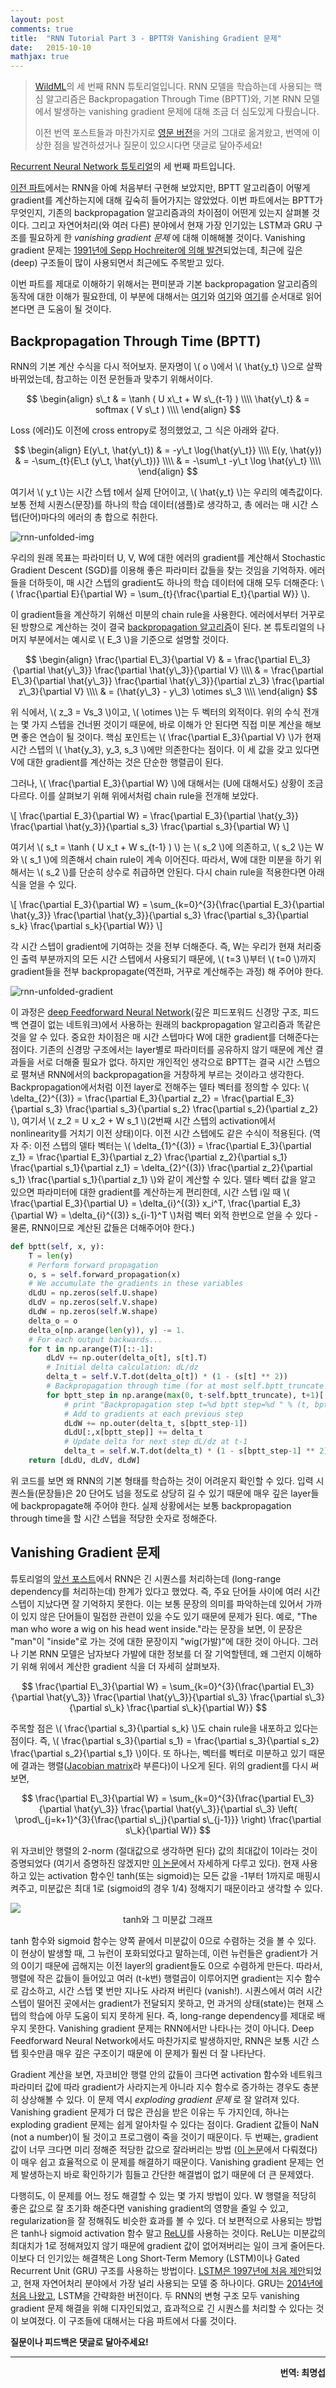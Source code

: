 ```yaml
---
layout: post
comments: true
title:  "RNN Tutorial Part 3 - BPTT와 Vanishing Gradient 문제"
date:   2015-10-10
mathjax: true
---
```


> [WildML](http://www.wildml.com/)의 세 번째 RNN 튜토리얼입니다. RNN 모델을 학습하는데 사용되는 핵심 알고리즘은 Backpropagation Through Time (BPTT)와, 기본 RNN 모델에서 발생하는 vanishing gradient 문제에 대해 조금 더 심도있게 다뤘습니다.
>
> 이전 번역 포스트들과 마찬가지로 [영문 버전](http://www.wildml.com/2015/10/recurrent-neural-networks-tutorial-part-3-backpropagation-through-time-and-vanishing-gradients/)을 거의 그대로 옮겨왔고, 번역에 이상한 점을 발견하셨거나 질문이 있으시다면 댓글로 달아주세요!

[Recurrent Neural Network 튜토리얼](http://aikorea.org/blog/rnn-tutorial-1/)의 세 번째 파트입니다.

[이전 파트](http://aikorea.org/blog/rnn-tutorial-2/)에서는 RNN을 아예 처음부터 구현해 보았지만, BPTT 알고리즘이 어떻게 gradient를 계산하는지에 대해 깊숙히 들어가지는 않았었다. 이번 파트에서는 BPTT가 무엇인지, 기존의 backpropagation 알고리즘과의 차이점이 어떤게 있는지 살펴볼 것이다. 그리고 자연어처리(와 여러 다른) 분야에서 현재 가장 인기있는 LSTM과 GRU 구조를 필요하게 한 *vanishing gradient 문제* 에 대해 이해해볼 것이다. Vanishing gradient 문제는 [1991년에 Sepp Hochreiter에 의해 발견](http://people.idsia.ch/~juergen/fundamentaldeeplearningproblem.html)되었는데, 최근에 깊은(deep) 구조들이 많이 사용되면서 최근에도 주목받고 있다.

이번 파트를 제대로 이해하기 위해서는 편미분과 기본 backpropagation 알고리즘의 동작에 대한 이해가 필요한데, 이 부분에 대해서는 [여기](http://cs231n.github.io/optimization-2/)와 [여기](http://colah.github.io/posts/2015-08-Backprop/)와 [여기](http://neuralnetworksanddeeplearning.com/chap2.html)를 순서대로 읽어본다면 큰 도움이 될 것이다.

## Backpropagation Through Time (BPTT)

RNN의 기본 계산 수식을 다시 적어보자. 문자명이 \\( o \\)에서 \\( \hat{y\_t} \\)으로 살짝 바뀌었는데, 참고하는 이전 문헌들과 맞추기 위해서이다.

$$
\begin{align}
s\_t & = \tanh ( U x\_t + W s\_{t-1} ) \\\\
\hat{y\_t} & = softmax ( V s\_t ) \\\\
\end{align}
$$

Loss (에러)도 이전에 cross entropy로 정의했었고, 그 식은 아래와 같다.

$$
\begin{align}
E(y\_t, \hat{y\_t}) & = -y\_t \log{\hat{y\_t}} \\\\
E(y, \hat{y}) & = -\sum_{t}{E\_t (y\_t, \hat{y\_t})} \\\\
& = -\sum\_t -y\_t \log \hat{y\_t} \\\\
\end{align}
$$

여기서 \\( y\_t \\)는 시간 스텝 t에서 실제 단어이고, \\( \hat{y\_t} \\)는 우리의 예측값이다. 보통 전체 시퀀스(문장)를 하나의 학습 데이터(샘플)로 생각하고, 총 에러는 매 시간 스텝(단어)마다의 에러의 총 합으로 취한다.

![rnn-unfolded-img](http://www.wildml.com/wp-content/uploads/2015/10/rnn-bptt1.png)

우리의 원래 목표는 파라미터 U, V, W에 대한 에러의 gradient를 계산해서 Stochastic Gradient Descent (SGD)를 이용해 좋은 파라미터 값들을 찾는 것임을 기억하자. 에러들을 더하듯이, 매 시간 스텝의 gradient도 하나의 학습 데이터에 대해 모두 더해준다: \\( \frac{\partial E}{\partial W} = \sum_{t}{\frac{\partial E\_t}{\partial W}} \\).

이 gradient들을 계산하기 위해선 미분의 chain rule을 사용한다. 에러에서부터 거꾸로 된 방향으로 계산하는 것이 결국 [backpropagation 알고리즘](http://colah.github.io/posts/2015-08-Backprop/)이 된다. 본 튜토리얼의 나머지 부분에서는 예시로 \\( E\_3 \\)을 기준으로 설명할 것이다.

$$
\begin{align}
\frac{\partial E\_3}{\partial V} & = \frac{\partial E\_3}{\partial \hat{y\_3}} \frac{\partial \hat{y\_3}}{\partial V} \\\\
& = \frac{\partial E\_3}{\partial \hat{y\_3}} \frac{\partial \hat{y\_3}}{\partial z\_3} \frac{\partial z\_3}{\partial V} \\\\
& = (\hat{y\_3} - y\_3) \otimes s\_3 \\\\
\end{align}
$$

위 식에서, \\( z\_3 = Vs\_3 \\)이고, \\( \otimes \\)는 두 벡터의 외적이다. 위의 수식 전개는 몇 가지 스텝을 건너뛴 것이기 때문에, 바로 이해가 안 된다면 직접 미분 계산을 해보면 좋은 연습이 될 것이다. 핵심 포인트는 \\( \frac{\partial E\_3}{\partial V} \\)가 현재 시간 스텝의 \\( \hat{y\_3}, y\_3, s\_3 \\)에만 의존한다는 점이다. 이 세 값을 갖고 있다면 V에 대한 gradient를 계산하는 것은 단순한 행렬곱이 된다.

그러나, \\( \frac{\partial E\_3}{\partial W} \\)에 대해서는 (U에 대해서도) 상황이 조금 다르다. 이를 살펴보기 위해 위에서처럼 chain rule을 전개해 보았다.

\\[ \frac{\partial E\_3}{\partial W} = \frac{\partial E\_3}{\partial \hat{y\_3}} \frac{\partial \hat{y\_3}}{\partial s\_3} \frac{\partial s\_3}{\partial W} \\]

여기서 \\( s\_t = \tanh ( U x\_t + W s\_{t-1} ) \\) 는 \\( s\_2 \\)에 의존하고, \\( s\_2 \\)는 W와 \\( s\_1 \\)에 의존해서 chain rule이 계속 이어진다. 따라서, W에 대한 미분을 하기 위해서는 \\( s\_2 \\)를 단순히 상수로 취급하면 안된다. 다시 chain rule을 적용한다면 아래 식을 얻을 수 있다.

\\[ \frac{\partial E\_3}{\partial W} = \sum_{k=0}^{3}{\frac{\partial E\_3}{\partial \hat{y\_3}} \frac{\partial \hat{y\_3}}{\partial s\_3} \frac{\partial s\_3}{\partial s\_k} \frac{\partial s\_k}{\partial W}} \\]

각 시간 스텝이 gradient에 기여하는 것을 전부 더해준다. 즉, W는 우리가 현재 처리중인 출력 부분까지의 모든 시간 스텝에서 사용되기 때문에, \\( t=3 \\)부터 \\( t=0 \\)까지 gradient들을 전부 backpropagate(역전파, 거꾸로 계산해주는 과정) 해 주어야 한다.

![rnn-unfolded-gradient](http://www.wildml.com/wp-content/uploads/2015/10/rnn-bptt-with-gradients.png)

이 과정은 [deep Feedforward Neural Network](http://www.wildml.com/2015/09/implementing-a-neural-network-from-scratch/)(깊은 피드포워드 신경망 구조, 피드백 연결이 없는 네트워크)에서 사용하는 원래의 backpropagation 알고리즘과 똑같은 것을 알 수 있다. 중요한 차이점은 매 시간 스텝마다 W에 대한 gradient를 더해준다는 점이다. 기존의 신경망 구조에서는 layer별로 파라미터를 공유하지 않기 때문에 계산 결과들을 서로 더해줄 필요가 없다. 하지만 개인적인 생각으로 BPTT는 결국 시간 스텝으로 펼쳐낸 RNN에서의 backpropagation을 거창하게 부르는 것이라고 생각한다. Backpropagation에서처럼 이전 layer로 전해주는 델타 벡터를 정의할 수 있다: \\( \delta\_{2}^{(3)} = \frac{\partial E\_3}{\partial z\_2} = \frac{\partial E\_3}{\partial s\_3} \frac{\partial s\_3}{\partial s\_2} \frac{\partial s\_2}{\partial z\_2} \\), 여기서 \\( z\_2 = U x\_2 + W s\_1 \\)(2번째 시간 스텝의 activation에서 nonlinearity를 거치기 이전 상태)이다. 이전 시간 스텝에도 같은 수식이 적용된다. (역자 주: 이전 스텝의 델타 벡터는 \\( \delta\_{1}^{(3)} = \frac{\partial E\_3}{\partial z\_1} = \frac{\partial E\_3}{\partial z\_2} \frac{\partial z\_2}{\partial s\_1} \frac{\partial s\_1}{\partial z\_1} = \delta\_{2}^{(3)} \frac{\partial z\_2}{\partial s\_1} \frac{\partial s\_1}{\partial z\_1} \\)와 같이 계산할 수 있다. 델타 벡터 값을 알고 있으면 파라미터에 대한 gradient를 계산하는게 편리한데, 시간 스텝 i일 때 \\( \frac{\partial E\_3}{\partial U} = \delta\_{i}^{(3)} x\_i^T, \frac{\partial E\_3}{\partial W} = \delta\_{i}^{(3)} s\_{i-1}^T \\)처럼 벡터 외적 한번으로 얻을 수 있다 - 물론, RNN이므로 계산된 값들은 더해주어야 한다.)

```python
def bptt(self, x, y):
    T = len(y)
    # Perform forward propagation
    o, s = self.forward_propagation(x)
    # We accumulate the gradients in these variables
    dLdU = np.zeros(self.U.shape)
    dLdV = np.zeros(self.V.shape)
    dLdW = np.zeros(self.W.shape)
    delta_o = o
    delta_o[np.arange(len(y)), y] -= 1.
    # For each output backwards...
    for t in np.arange(T)[::-1]:
        dLdV += np.outer(delta_o[t], s[t].T)
        # Initial delta calculation: dL/dz
        delta_t = self.V.T.dot(delta_o[t]) * (1 - (s[t] ** 2))
        # Backpropagation through time (for at most self.bptt_truncate steps)
        for bptt_step in np.arange(max(0, t-self.bptt_truncate), t+1)[::-1]:
            # print "Backpropagation step t=%d bptt step=%d " % (t, bptt_step)
            # Add to gradients at each previous step
            dLdW += np.outer(delta_t, s[bptt_step-1])
            dLdU[:,x[bptt_step]] += delta_t
            # Update delta for next step dL/dz at t-1
            delta_t = self.W.T.dot(delta_t) * (1 - s[bptt_step-1] ** 2)
    return [dLdU, dLdV, dLdW]
```

위 코드를 보면 왜 RNN의 기본 형태를 학습하는 것이 어려운지 확인할 수 있다. 입력 시퀀스들(문장들)은 20 단어도 넘을 정도로 상당히 길 수 있기 때문에 매우 깊은 layer들에 backpropagate해 주어야 한다. 실제 상황에서는 보통 backpropagation through time을 할 시간 스텝을 적당한 숫자로 정해준다.


## Vanishing Gradient 문제

튜토리얼의 [앞선 포스트](http://aikorea.org/blog/rnn-tutorial-1/)에서 RNN은 긴 시퀀스를 처리하는데 (long-range dependency를 처리하는데) 한계가 있다고 했었다. 즉, 주요 단어들 사이에 여러 시간 스텝이 지났다면 잘 기억하지 못한다. 이는 보통 문장의 의미를 파악하는데 있어서 가까이 있지 않은 단어들이 밀접한 관련이 있을 수도 있기 때문에 문제가 된다. 예로, "The man who wore a wig on his head went inside."라는 문장을 보면, 이 문장은 "man"이 "inside"로 가는 것에 대한 문장이지 "wig(가발)"에 대한 것이 아니다. 그러나 기본 RNN 모델은 남자보다 가발에 대한 정보를 더 잘 기억할텐데, 왜 그런지 이해하기 위해 위에서 계산한 gradient 식을 더 자세히 살펴보자.

$$ \frac{\partial E\_3}{\partial W} = \sum_{k=0}^{3}{\frac{\partial E\_3}{\partial \hat{y\_3}} \frac{\partial \hat{y\_3}}{\partial s\_3} \frac{\partial s\_3}{\partial s\_k} \frac{\partial s\_k}{\partial W}} $$

주목할 점은 \\( \frac{\partial s\_3}{\partial s\_k} \\)도 chain rule을 내포하고 있다는 점이다. 즉, \\( \frac{\partial s\_3}{\partial s\_1} = \frac{\partial s\_3}{\partial s\_2} \frac{\partial s\_2}{\partial s\_1} \\)이다. 또 하나는, 벡터를 벡터로 미분하고 있기 때문에 결과는 행렬([Jacobian matrix](https://en.wikipedia.org/wiki/Jacobian_matrix_and_determinant)라 부른다)이 나오게 된다. 위의 gradient를 다시 써보면,

$$ \frac{\partial E\_3}{\partial W} = \sum_{k=0}^{3}{\frac{\partial E\_3}{\partial \hat{y\_3}} \frac{\partial \hat{y\_3}}{\partial s\_3} \left( \prod\_{j=k+1}^{3}{\frac{\partial s\_j}{\partial s\_{j-1}}} \right) \frac{\partial s\_k}{\partial W}} $$

위 자코비안 행렬의 2-norm (절대값으로 생각하면 된다) 값의 최대값이 1이라는 것이 증명되었다 (여기서 증명하진 않겠지만 [이 논문](http://www.jmlr.org/proceedings/papers/v28/pascanu13.pdf)에서 자세하게 다루고 있다). 현재 사용하고 있는 activation 함수인 tanh(또는 sigmoid)는 모든 값을 -1부터 1까지로 매핑시켜주고, 미분값은 최대 1로 (sigmoid의 경우 1/4) 정해지기 때문이라고 생각할 수 있다.

<div class="imgcap">
<img src="http://nn.readthedocs.org/en/rtd/image/tanh.png">
<div class="thecap" style="text-align:center">tanh와 그 미분값 그래프</div>
</div>

tanh 함수와 sigmoid 함수는 양쪽 끝에서 미분값이 0으로 수렴하는 것을 볼 수 있다. 이 현상이 발생할 때, 그 뉴런이 포화되었다고 말하는데, 이런 뉴런들은 gradient가 거의 0이기 때문에 곱해지는 이전 layer의 gradient들도 0으로 수렴하게 만든다. 따라서, 행렬에 작은 값들이 들어있고 여러 (t-k번) 행렬곱이 이루어지면 gradient는 지수 함수로 감소하고, 시간 스텝 몇 번만 지나도 사라져 버린다 (vanish!). 시퀀스에서 여러 시간 스텝이 떨어진 곳에서는 gradient가 전달되지 못하고, 먼 과거의 상태(state)는 현재 스텝의 학습에 아무 도움이 되지 못하게 된다. 즉, long-range dependency를 제대로 배우지 못한다. Vanishing gradient 문제는 RNN에서만 나타나는 것이 아니다. Deep Feedforward Neural Network에서도 마찬가지로 발생하지만, RNN은 보통 시간 스텝 횟수만큼 매우 깊은 구조이기 때문에 이 문제가 훨씬 더 잘 나타난다.

Gradient 계산을 보면, 자코비안 행렬 안의 값들이 크다면 activation 함수와 네트워크 파라미터 값에 따라 gradient가 사라지는게 아니라 지수 함수로 증가하는 경우도 충분히 상상해볼 수 있다. 이 문제 역시 *exploding gradient 문제* 로 잘 알려져 있다. Vanishing gradient 문제가 더 많은 관심을 받은 이유는 두 가지인데, 하나는 exploding gradient 문제는 쉽게 알아차릴 수 있다는 점이다. Gradient 값들이 NaN (not a number)이 될 것이고 프로그램이 죽을 것이기 때문이다. 두 번째는, gradient 값이 너무 크다면 미리 정해준 적당한 값으로 잘라버리는 방법 ([이 논문](http://www.jmlr.org/proceedings/papers/v28/pascanu13.pdf)에서 다뤄졌다)이 매우 쉽고 효율적으로 이 문제를 해결하기 때문이다. Vanishing gradient 문제는 언제 발생하는지 바로 확인하기가 힘들고 간단한 해결법이 없기 때문에 더 큰 문제였다.

다행히도, 이 문제를 어느 정도 해결할 수 있는 몇 가지 방법이 있다. W 행렬을 적당히 좋은 값으로 잘 초기화 해준다면 vanishing gradient의 영향을 줄일 수 있고, regularization을 잘 정해줘도 비슷한 효과를 볼 수 있다. 더 보편적으로 사용되는 방법은 tanh나 sigmoid activation 함수 말고 [ReLU](https://en.wikipedia.org/wiki/Rectifier_(neural_networks))를 사용하는 것이다. ReLU는 미분값의 최대치가 1로 정해져있지 않기 때문에 gradient 값이 없어져버리는 일이 크게 줄어든다. 이보다 더 인기있는 해결책은 Long Short-Term Memory (LSTM)이나 Gated Recurrent Unit (GRU) 구조를 사용하는 방법이다. [LSTM은 1997년에 처음 제안](http://deeplearning.cs.cmu.edu/pdfs/Hochreiter97_lstm.pdf)되었고, 현재 자연어처리 분야에서 가장 널리 사용되는 모델 중 하나이다. GRU는 [2014년에 처음 나왔고](http://arxiv.org/pdf/1406.1078v3.pdf), LSTM을 간략화한 버전이다. 두 RNN의 변형 구조 모두 vanishing gradient 문제 해결을 위해 디자인되었고, 효과적으로 긴 시퀀스를 처리할 수 있다는 것이 보여졌다. 이 구조들에 대해서는 다음 파트에서 다룰 것이다.

**질문이나 피드백은 댓글로 달아주세요!**

---
<p align="right">
<b>번역: 최명섭</b>
</p>
